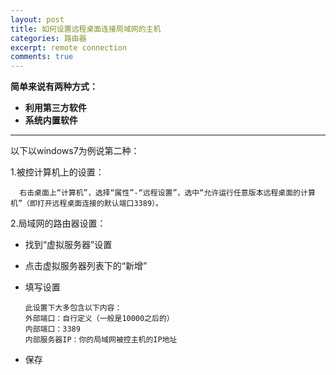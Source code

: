 ```yaml
---
layout: post
title: 如何设置远程桌面连接局域网的主机
categories: 路由器
excerpt: remote connection
comments: true
---
```


**简单来说有两种方式：**

- **利用第三方软件**
- **系统内置软件**

---

以下以windows7为例说第二种：

1.被控计算机上的设置：

      右击桌面上“计算机”，选择“属性”-“远程设置”，选中“允许运行任意版本远程桌面的计算机”（即打开远程桌面连接的默认端口3389）。
     
2.局域网的路由器设置：

- 找到“虚拟服务器”设置

- 点击虚拟服务器列表下的“新增”

- 填写设置

      此设置下大多包含以下内容：
      外部端口：自行定义（一般是10000之后的）
      内部端口：3389
      内部服务器IP：你的局域网被控主机的IP地址
     
- 保存
